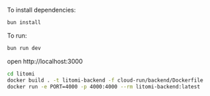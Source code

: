 To install dependencies:

```sh
bun install
```

To run:

```sh
bun run dev
```

open http://localhost:3000

```sh
cd litomi
docker build . -t litomi-backend -f cloud-run/backend/Dockerfile
docker run -e PORT=4000 -p 4000:4000 --rm litomi-backend:latest
```
